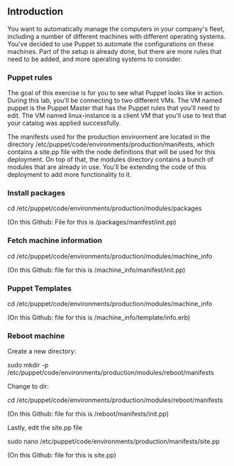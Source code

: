 ## Introduction
You want to automatically manage the computers in your company's fleet, including a number of different machines with different operating systems. You've decided to use Puppet to automate the configurations on these machines. Part of the setup is already done, but there are more rules that need to be added, and more operating systems to consider.

### Puppet rules
The goal of this exercise is for you to see what Puppet looks like in action. During this lab, you'll be connecting to two different VMs. The VM named puppet is the Puppet Master that has the Puppet rules that you'll need to edit. The VM named linux-instance is a client VM that you'll use to test that your catalog was applied successfully.

The manifests used for the production environment are located in the directory /etc/puppet/code/environments/production/manifests, which contains a site.pp file with the node definitions that will be used for this deployment. On top of that, the modules directory contains a bunch of modules that are already in use. You'll be extending the code of this deployment to add more functionality to it.

### Install packages

cd /etc/puppet/code/environments/production/modules/packages

(On this Github: File for this is /packages/manifest/init.pp)

### Fetch machine information

cd /etc/puppet/code/environments/production/modules/machine_info

(On this Github: file for this is /machine_info/manifest/init.pp)

### Puppet Templates

cd /etc/puppet/code/environments/production/modules/machine_info

(On this Github: file for this is /machine_info/template/info.erb)

### Reboot machine

Create a new directory: 

sudo mkdir -p /etc/puppet/code/environments/production/modules/reboot/manifests 

Change to dir:

cd /etc/puppet/code/environments/production/modules/reboot/manifests

(On this Github: file for this is /reboot/manifests/init.pp)

Lastly, edit the site.pp file

sudo nano /etc/puppet/code/environments/production/manifests/site.pp 

(On this Github: file for this is site.pp)
